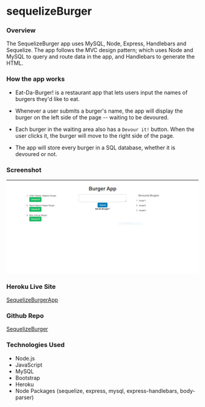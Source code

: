 # sequelizeBurger

### Overview

The SequelizeBurger app uses MySQL, Node, Express, Handlebars and Sequelize. The app follows the MVC design pattern; which uses Node and MySQL to query and route data in the app, and Handlebars to generate the HTML.

### How the app works

* Eat-Da-Burger! is a restaurant app that lets users input the names of burgers they'd like to eat.

* Whenever a user submits a burger's name, the app will display the burger on the left side of the page -- waiting to be devoured.

* Each burger in the waiting area also has a `Devour it!` button. When the user clicks it, the burger will move to the right side of the page.

* The app will store every burger in a SQL database, whether it is devoured or not.

### Screenshot

![alt text](/screenshots/Screenshot.PNG)

### Heroku Live Site
 [SequelizeBurgerApp](https://morning-peak-78468.herokuapp.com/)

### Github Repo
 [SequelizeBurger](https://github.com/MV-stack/sequelizeBurger)

### Technologies Used 

- Node.js
- JavaScript
- MySQL
- Bootstrap
- Heroku
- Node Packages (sequelize, express, mysql, express-handlebars, body-parser)